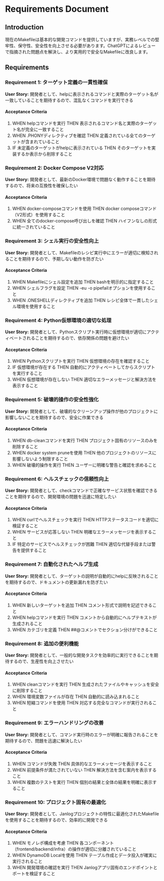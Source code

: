# Requirements Document

## Introduction

現在のMakefileは基本的な開発コマンドを提供していますが、実務レベルでの堅牢性、保守性、安全性を向上させる必要があります。ChatGPTによるレビューで指摘された問題点を解決し、より実用的で安全なMakefileに改良します。

## Requirements

### Requirement 1: ターゲット定義の一貫性確保

**User Story:** 開発者として、helpに表示されるコマンドと実際のターゲット名が一致していることを期待するので、混乱なくコマンドを実行できる

#### Acceptance Criteria

1. WHEN helpコマンドを実行 THEN 表示されるコマンド名と実際のターゲット名が完全に一致すること
2. WHEN .PHONYディレクティブを確認 THEN 定義されている全てのターゲットが含まれていること
3. IF 未定義のターゲットがhelpに表示されている THEN そのターゲットを実装するか表示から削除すること

### Requirement 2: Docker Compose V2対応

**User Story:** 開発者として、最新のDocker環境で問題なく動作することを期待するので、将来の互換性を確保したい

#### Acceptance Criteria

1. WHEN docker-composeコマンドを使用 THEN docker composeコマンド（V2形式）を使用すること
2. WHEN 全てのdocker-compose呼び出しを確認 THEN ハイフンなしの形式に統一されていること

### Requirement 3: シェル実行の安全性向上

**User Story:** 開発者として、Makefileのレシピ実行中にエラーが適切に検知されることを期待するので、予期しない動作を防ぎたい

#### Acceptance Criteria

1. WHEN Makefileにシェル設定を追加 THEN bashを明示的に指定すること
2. WHEN シェルフラグを設定 THEN -eu -o pipefailオプションを使用すること
3. WHEN .ONESHELLディレクティブを追加 THEN レシピ全体で一貫したシェル環境を使用すること

### Requirement 4: Python仮想環境の適切な処理

**User Story:** 開発者として、Pythonスクリプト実行時に仮想環境が適切にアクティベートされることを期待するので、依存関係の問題を避けたい

#### Acceptance Criteria

1. WHEN Pythonスクリプトを実行 THEN 仮想環境の存在を確認すること
2. IF 仮想環境が存在する THEN 自動的にアクティベートしてからスクリプトを実行すること
3. WHEN 仮想環境が存在しない THEN 適切なエラーメッセージと解決方法を表示すること

### Requirement 5: 破壊的操作の安全性強化

**User Story:** 開発者として、破壊的なクリーンアップ操作が他のプロジェクトに影響しないことを期待するので、安全に作業できる

#### Acceptance Criteria

1. WHEN db-cleanコマンドを実行 THEN プロジェクト固有のリソースのみを削除すること
2. WHEN docker system pruneを使用 THEN 他のプロジェクトのリソースに影響しないよう制限すること
3. WHEN 破壊的操作を実行 THEN ユーザーに明確な警告と確認を求めること

### Requirement 6: ヘルスチェックの信頼性向上

**User Story:** 開発者として、checkコマンドで正確なサービス状態を確認できることを期待するので、開発環境の問題を迅速に特定したい

#### Acceptance Criteria

1. WHEN curlでヘルスチェックを実行 THEN HTTPステータスコードを適切に検証すること
2. WHEN サービスが応答しない THEN 明確なエラーメッセージを表示すること
3. IF 特定のサービスでヘルスチェックが困難 THEN 適切な代替手段または警告を提供すること

### Requirement 7: 自動化されたヘルプ生成

**User Story:** 開発者として、ターゲットの説明が自動的にhelpに反映されることを期待するので、ドキュメントの更新漏れを防ぎたい

#### Acceptance Criteria

1. WHEN 新しいターゲットを追加 THEN コメント形式で説明を記述できること
2. WHEN helpコマンドを実行 THEN コメントから自動的にヘルプテキストが生成されること
3. WHEN カテゴリを定義 THEN ##@コメントでセクション分けができること

### Requirement 8: 追加の便利機能

**User Story:** 開発者として、一般的な開発タスクを効率的に実行できることを期待するので、生産性を向上させたい

#### Acceptance Criteria

1. WHEN cleanコマンドを実行 THEN 生成されたファイルやキャッシュを安全に削除すること
2. WHEN 環境変数ファイルが存在 THEN 自動的に読み込まれること
3. WHEN 短縮コマンドを使用 THEN 対応する完全なコマンドが実行されること

### Requirement 9: エラーハンドリングの改善

**User Story:** 開発者として、コマンド実行時のエラーが明確に報告されることを期待するので、問題を迅速に解決したい

#### Acceptance Criteria

1. WHEN コマンドが失敗 THEN 具体的なエラーメッセージを表示すること
2. WHEN 前提条件が満たされていない THEN 解決方法を含む案内を表示すること
3. WHEN 複数のテストを実行 THEN 個別の結果と全体の結果を明確に表示すること

### Requirement 10: プロジェクト固有の最適化

**User Story:** 開発者として、Janlogプロジェクトの特性に最適化されたMakefileを使用することを期待するので、効率的に開発できる

#### Acceptance Criteria

1. WHEN モノレポ構成を考慮 THEN 各コンポーネント（frontend/backend/infra）の操作が適切に分離されていること
2. WHEN DynamoDB Localを使用 THEN テーブル作成とデータ投入が確実に実行されること
3. WHEN 開発環境の確認を実行 THEN Janlogアプリ固有のエンドポイントとポートを検証すること